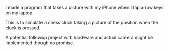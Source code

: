 I made a program that takes a picture with my iPhone when I tap arrow keys on my laptop. 

This is to simulate a chess clock taking a picture of the position when the clock is pressed.

A potential followup project with hardware and actual camera might be implemented though no promise.
